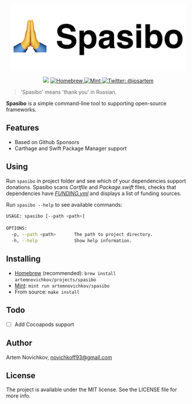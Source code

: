 <p align="center">
  <img src=".github/Logo.png" width="480" max-width="90%" alt="spasibo" />
</p>

<p align="center">
    <img src="https://img.shields.io/badge/Swift-5.2-orange.svg" />
  <a href="https://brew.sh">
    <img src="https://img.shields.io/badge/homebrew-compatible-brightgreen.svg?style=flat" alt="Homebrew" />
  </a>
    <a href="https://github.com/yonaskolb/Mint">
    <img src="https://img.shields.io/badge/mint-compatible-brightgreen.svg?style=flat" alt="Mint" />
  </a>
    <a href="https://twitter.com/iosartem">
        <img src="https://img.shields.io/badge/twitter-@iosartem-blue.svg?style=flat" alt="Twitter: @iosartem" />
    </a>
</p>

> 'Spasibo' means 'thank you' in Russian.

**Spasibo** is a simple command-line tool to supporting open-source frameworks.

## Features

- Based on Github Sponsors
- Carthage and Swift Package Manager support

## Using

Run `spasibo` in project folder and see which of your dependencies support donations. Spasibo scans *Cartfile* and *Package.swift* files, checks that dependencies have [*FUNDING.yml*](https://help.github.com/en/github/administering-a-repository/displaying-a-sponsor-button-in-your-repository#about-funding-files) and displays a list of funding sources.


Run `spasibo --help` to see available commands:

```bash
USAGE: spasibo [--path <path>]

OPTIONS:
  -p, --path <path>       The path to project directory.
  -h, --help              Show help information.
```

## Installing

- [Homebrew](https://brew.sh) (recommended): `brew install artemnovichkov/projects/spasibo`
- [Mint](https://github.com/yonaskolb/Mint): `mint run artemnovichkov/spasibo`
- From source: `make install`

## Todo

- [ ] Add Cocoapods support

## Author

Artem Novichkov, novichkoff93@gmail.com

## License

The project is available under the MIT license. See the LICENSE file for more info.

